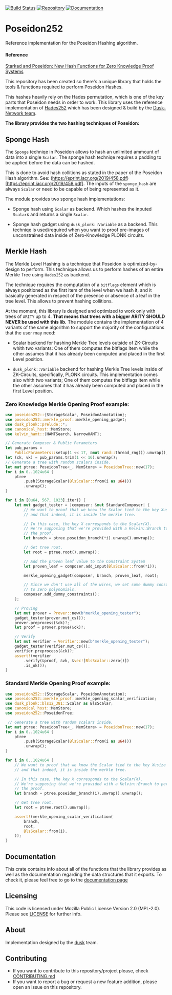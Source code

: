[![Build Status](https://travis-ci.com/dusk-network/Poseidon252.svg?branch=master)](https://travis-ci.com/dusk-network/Poseidon252)
[![Repository](https://dusk-network.github.io/Poseidon252/repo-badge.svg)](https://github.com/dusk-network/Poseidon252)
[![Documentation](https://dusk-network.github.io/Poseidon252/badge.svg)](https://dusk-network.github.io/Poseidon252/index.html)

# Poseidon252 
Reference implementation for the Poseidon Hashing algorithm.

#### Reference

[Starkad and Poseidon: New Hash Functions for Zero Knowledge Proof Systems](https://eprint.iacr.org/2019/458.pdf)



This repository has been created so there's a unique library that holds the tools & functions
required to perform Poseidon Hashes.

This hashes heavily rely on the Hades permutation, which is one of the key parts that Poseidon needs in order 
to work. 
This library uses the reference implementation of [Hades252](https://github.com/dusk-network/hades252) which has been
designed & build by the [Dusk-Network team](https://dusk.network/).

**The library provides the two hashing techniques of Poseidon:**

## Sponge Hash
The `Sponge` techniqe in Poseidon allows to hash an unlimited ammount of data
into a single `Scalar`.
The sponge hash techniqe requires a padding to be applied before the data can
be hashed.

This is done to avoid hash collitions as stated in the paper of the Poseidon Hash
algorithm. See: (https://eprint.iacr.org/2019/458.pdf)[https://eprint.iacr.org/2019/458.pdf].
The inputs of the `sponge_hash` are always `Scalar` or need to be capable of being represented
as it.

The module provides two sponge hash implementations:
- Sponge hash using `Scalar` as backend. Which hashes the inputed `Scalar`s and returns a single
`Scalar`.

- Sponge hash gadget using `dusk_plonk::Variable` as a backend. This techniqe is used/required
when you want to proof pre-images of unconstrained data inside of Zero-Knowledge PLONK circuits.


## Merkle Hash
The Merkle Level Hashing is a technique that Poseidon is optimized-by-design
to perform.
This technique allows us to perform hashes of an entire Merkle Tree using
`Hades252` as backend.

The technique requires the computation of a `bitflags` element which is always
positioned as the first item of the level when we hash it, and it basically generated
in respect of the presence or absence of a leaf in the tree level.
This allows to prevent hashing collitions.

At the moment, this library is designed and optimized to work only with trees of `ARITY`
up to 4. **That means that trees with a bigger ARITY SHOULD NEVER be used with this lib.**
The module contains the implementation of 4 variants of the same algorithm to support the
majority of the configurations that the user may need:

- Scalar backend for hashing Merkle Tree levels outside of ZK-Circuits whith two variants:
One of them computes the bitflags item while the other assumes that it has already been
computed and placed in the first Level position.

- `dusk_plonk::Variable` backend for hashing Merkle Tree levels inside of ZK-Circuits,
 specifically, PLONK circuits. This implementation comes also whith two variants;
One of them computes the bitflags item while the other assumes that it has already been
computed and placed in the first Level position.



### Zero Knowledge Merkle Opening Proof example:
```rust
use poseidon252::{StorageScalar, PoseidonAnnotation};
use poseidon252::merkle_proof::merkle_opening_gadget;
use dusk_plonk::prelude::*;
use canonical_host::MemStore;
use kelvin_hamt::{HAMTSearch, NarrowHAMT};

// Generate Composer & Public Parameters
let pub_params =
    PublicParameters::setup(1 << 17, &mut rand::thread_rng()).unwrap();
let (ck, vk) = pub_params.trim(1 << 16).unwrap();
// Generate a tree with random scalars inside.
let mut ptree: PoseidonTree<_, MemStore> = PoseidonTree::new(17);
for i in 0..1024u64 {
    ptree
        .push(StorageScalar(BlsScalar::from(i as u64)))
        .unwrap();
}

for i in [0u64, 567, 1023].iter() {
    let mut gadget_tester = |composer: &mut StandardComposer| {
        // We want to proof that we know the Scalar tied to the key Xusize
        // and that indeed, it is inside the merkle tree.

        // In this case, the key X corresponds to the Scalar(X).
        // We're supposing that we're provided with a Kelvin::Branch to perform
        // the proof.
        let branch = ptree.poseidon_branch(*i).unwrap().unwrap();

        // Get tree root.
        let root = ptree.root().unwrap();

        // Add the proven leaf value to the Constraint System
        let proven_leaf = composer.add_input(BlsScalar::from(*i));

        merkle_opening_gadget(composer, branch, proven_leaf, root);

        // Since we don't use all of the wires, we set some dummy constraints to avoid Committing
        // to zero polynomials.
        composer.add_dummy_constraints();
    };

    // Proving
    let mut prover = Prover::new(b"merkle_opening_tester");
    gadget_tester(prover.mut_cs());
    prover.preprocess(&ck)?;
    let proof = prover.prove(&ck)?;

    // Verify
    let mut verifier = Verifier::new(b"merkle_opening_tester");
    gadget_tester(verifier.mut_cs());
    verifier.preprocess(&ck)?;
    assert!(verifier
        .verify(&proof, &vk, &vec![BlsScalar::zero()])
        .is_ok());
}
```


### Standard Merkle Opening Proof example:
```rust
use poseidon252::{StorageScalar, PoseidonAnnotation};
use poseidon252::merkle_proof::merkle_opening_scalar_verification;
use dusk_plonk::bls12_381::Scalar as BlsScalar;
use canonical_host::MemStore;
use poseidon252::PoseidonTree;

 // Generate a tree with random scalars inside.
let mut ptree: PoseidonTree<_, MemStore> = PoseidonTree::new(17);
for i in 0..1024u64 {
    ptree
        .push(StorageScalar(BlsScalar::from(i as u64)))
        .unwrap();
}

for i in 0..1024u64 {
    // We want to proof that we know the Scalar tied to the key Xusize
    // and that indeed, it is inside the merkle tree.

    // In this case, the key X corresponds to the Scalar(X).
    // We're supposing that we're provided with a Kelvin::Branch to perform
    // the proof.
    let branch = ptree.poseidon_branch(i).unwrap().unwrap();

    // Get tree root.
    let root = ptree.root().unwrap();

    assert!(merkle_opening_scalar_verification(
        branch,
        root,
        BlsScalar::from(i),
    ));
}
```

## Documentation
This crate contains info about all of the functions that the library provides as well as the 
documentation regarding the data structures that it exports. To check it, please feel free to go to
the [documentation page](https://dusk-network.github.io/Poseidon252/poseidon252/index.html)

## Licensing

This code is licensed under Mozilla Public License Version 2.0 (MPL-2.0). Please see [LICENSE](https://github.com/dusk-network/plonk/blob/master/LICENSE) for further info.

## About

Implementation designed by the [dusk](https://dusk.network) team.

## Contributing
- If you want to contribute to this repository/project please, check [CONTRIBUTING.md](https://github.com/dusk-network/Poseidon252/blob/master/CONTRIBUTING.md)
- If you want to report a bug or request a new feature addition, please open an issue on this repository.